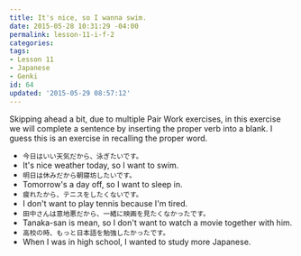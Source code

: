 ```yaml
---
title: It's nice, so I wanna swim.
date: 2015-05-28 10:31:29 -04:00
permalink: lesson-11-i-f-2
categories:
tags:
- Lesson 11
- Japanese
- Genki
id: 64
updated: '2015-05-29 08:57:12'
---
```


Skipping ahead a bit, due to multiple Pair Work exercises, in this exercise we will complete a sentence by inserting the proper verb into a blank. I guess this is an exercise in recalling the proper word.

- `今日はいい天気だから、泳ぎたいです。`
 - It's nice weather today, so I want to swim.
- `明日は休みだから朝寝坊したいです。`
 - Tomorrow's a day off, so I want to sleep in.
- `疲れたから、テニスをしたくないです。`
 - I don't want to play tennis because I'm tired.
- `田中さんは意地悪だから、一緒に映画を見たくなかったです。`
 - Tanaka-san is mean, so I don't want to watch a movie together with him.
- `高校の時、もっと日本語を勉強したかったです。`
 - When I was in high school, I wanted to study more Japanese.
